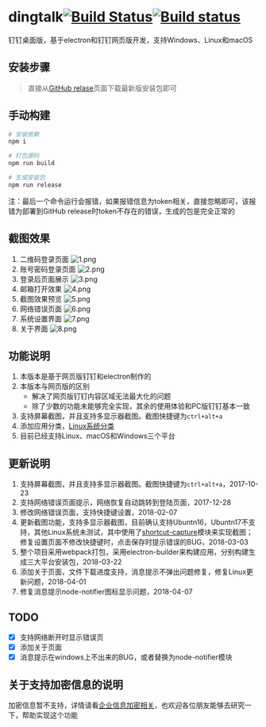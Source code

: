 # dingtalk[![Build Status](https://travis-ci.org/nashaofu/dingtalk.svg?branch=master)](https://travis-ci.org/nashaofu/dingtalk)[![Build status](https://ci.appveyor.com/api/projects/status/jptk80n78gdogd18/branch/master?svg=true)](https://ci.appveyor.com/project/nashaofu/dingtalk/branch/master)
钉钉桌面版，基于electron和钉钉网页版开发，支持Windows、Linux和macOS

## 安装步骤
> 直接从[GitHub relase](https://github.com/nashaofu/dingtalk/releases/latest)页面下载最新版安装包即可

## 手动构建
```bash
# 安装依赖
npm i

# 打包源码
npm run build

# 生成安装包
npm run release
```
注：最后一个命令运行会报错，如果报错信息为token相关，直接忽略即可，该报错为部署到GitHub release时token不存在的错误，生成的包是完全正常的

## 截图效果
1. 二维码登录页面
![1.png](./screenshot/1.png)
2. 账号密码登录页面
![2.png](./screenshot/2.png)
3. 登录后页面展示
![3.png](./screenshot/3.png)
4. 邮箱打开效果
![4.png](./screenshot/4.png)
5. 截图效果预览
![5.png](./screenshot/5.png)
6. 网络错误页面
![6.png](./screenshot/6.png)
7. 系统设置界面
![7.png](./screenshot/7.png)
8. 关于界面
![8.png](./screenshot/8.png)

## 功能说明
1. 本版本是基于网页版钉钉和electron制作的
2. 本版本与网页版的区别
    * 解决了网页版钉钉内容区域无法最大化的问题
    * 除了少数的功能未能够完全实现，其余的使用体验和PC版钉钉基本一致
3. 支持屏幕截图，并且支持多显示器截图。截图快捷键为`ctrl+alt+a`
4. 添加应用分类，[Linux系统分类](https://specifications.freedesktop.org/menu-spec/latest/apa.html#main-category-registry)
5. 目前已经支持Linux、macOS和Windows三个平台

## 更新说明
1. 支持屏幕截图，并且支持多显示器截图。截图快捷键为`ctrl+alt+a`，2017-10-23
2. 支持网络错误页面提示，网络恢复自动跳转到登陆页面，2017-12-28
3. 修改网络错误页面，支持快捷键设置，2018-02-07
4. 更新截图功能，支持多显示器截图，目前确认支持Ubuntn16，Ubuntn17不支持，其他Linux系统未测试，其中使用了[shortcut-capture](https://github.com/nashaofu/shortcut-capture)模块来实现截图；修复设置页面不修改快捷键时，点击保存时提示错误的BUG，2018-03-03
5. 整个项目采用webpack打包，采用electron-builder来构建应用，分别构建生成三大平台安装包，2018-03-22
6. 添加关于页面，文件下载进度支持，消息提示不弹出问题修复，修复Linux更新问题，2018-04-01
7. 修复消息提示node-notifier图标显示问题，2018-04-07

## TODO
- [x] 支持网络断开时显示错误页
- [x] 添加关于页面
- [x] 消息提示在windows上不出来的BUG，或者替换为node-notifier模块

## 关于支持加密信息的说明
加密信息暂不支持，详情请看[企业信息加密相关](https://github.com/nashaofu/dingtalk/issues/2)，也欢迎各位朋友能够去研究一下，帮助实现这个功能

